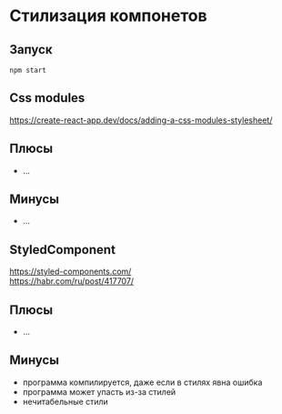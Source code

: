 # Стилизация компонетов

## Запуск

```shell script
npm start
```

## Css modules
https://create-react-app.dev/docs/adding-a-css-modules-stylesheet/  

## Плюсы
- ...

## Минусы
- ...

## StyledComponent
https://styled-components.com/  
https://habr.com/ru/post/417707/  

## Плюсы
- ...

## Минусы
- программа компилируется, даже если в стилях явна ошибка
- программа может упасть из-за стилей
- нечитабельные стили
